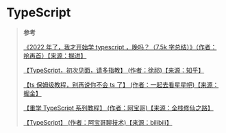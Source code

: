 <!--
 * @Author: yaohebin
 * @Date: 2023-04-10 11:04:16
 * @LastEditTime: 2023-04-10 15:06:47
 * @LastEditors: yaohebin
 * @Description: TypeScript
-->

# TypeScript

> **参考**
>
> [《2022 年了，我才开始学 typescript ，晚吗？（7.5k 字总结）》（作者：呛再首）【来源：掘进】](https://juejin.cn/post/7124117404187099172)
>
> [【TypeScript，初次见面，请多指教】 (作者：徐祁)【来源：知乎】](https://zhuanlan.zhihu.com/p/57958328)
>
> [【ts 保姆级教程，别再说你不会 ts 了】 (作者：一起去看星星吧)【来源：掘金】](https://juejin.cn/post/7092415149809598500)
>
> [【重学 TypeScript 系列教程】 (作者：阿宝哥)【来源：全栈修仙之路】](https://mp.weixin.qq.com/s/y6C4R04mpvBmyV80p5WOug)
>
> [【TypeScript】 (作者：阿宝哥聊技术)【来源：bilibili】](https://space.bilibili.com/406258607)
